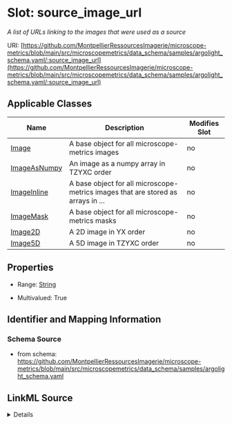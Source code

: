 # Slot: source_image_url


_A list of URLs linking to the images that were used as a source_



URI: [https://github.com/MontpellierRessourcesImagerie/microscope-metrics/blob/main/src/microscopemetrics/data_schema/samples/argolight_schema.yaml/:source_image_url](https://github.com/MontpellierRessourcesImagerie/microscope-metrics/blob/main/src/microscopemetrics/data_schema/samples/argolight_schema.yaml/:source_image_url)



<!-- no inheritance hierarchy -->




## Applicable Classes

| Name | Description | Modifies Slot |
| --- | --- | --- |
[Image](Image.md) | A base object for all microscope-metrics images |  no  |
[ImageAsNumpy](ImageAsNumpy.md) | An image as a numpy array in TZYXC order |  no  |
[ImageInline](ImageInline.md) | A base object for all microscope-metrics images that are stored as arrays in ... |  no  |
[ImageMask](ImageMask.md) | A base object for all microscope-metrics masks |  no  |
[Image2D](Image2D.md) | A 2D image in YX order |  no  |
[Image5D](Image5D.md) | A 5D image in TZYXC order |  no  |







## Properties

* Range: [String](String.md)

* Multivalued: True





## Identifier and Mapping Information







### Schema Source


* from schema: https://github.com/MontpellierRessourcesImagerie/microscope-metrics/blob/main/src/microscopemetrics/data_schema/samples/argolight_schema.yaml




## LinkML Source

<details>
```yaml
name: source_image_url
description: A list of URLs linking to the images that were used as a source
from_schema: https://github.com/MontpellierRessourcesImagerie/microscope-metrics/blob/main/src/microscopemetrics/data_schema/samples/argolight_schema.yaml
rank: 1000
multivalued: true
alias: source_image_url
domain_of:
- Image
range: string
required: false

```
</details>